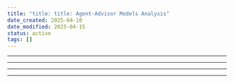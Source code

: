 ```yaml
---
title: "title: title: Agent-Advisor Models Analysis"
date_created: 2025-04-10
date_modified: 2025-04-15
status: active
tags: []
---
```


---

---

---

---


